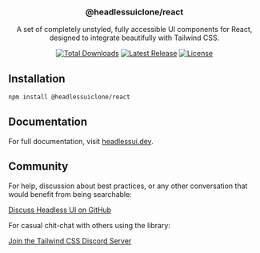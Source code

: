<h3 align="center">
  @headlessuiclone/react
</h3>

<p align="center">
  A set of completely unstyled, fully accessible UI components for React, designed to integrate
  beautifully with Tailwind CSS.
</p>

<p align="center">
  <a href="https://www.npmjs.com/package/@headlessuiclone/react"><img src="https://img.shields.io/npm/dt/@headlessui/react.svg" alt="Total Downloads"></a>
  <a href="https://github.com/AlexCCarPal/headlessuiclone/releases"><img src="https://img.shields.io/npm/v/@headlessui/react.svg" alt="Latest Release"></a>
  <a href="https://github.com/AlexCCarPal/headlessuiclone/blob/main/LICENSE"><img src="https://img.shields.io/npm/l/@headlessui/react.svg" alt="License"></a>
</p>

## Installation

```sh
npm install @headlessuiclone/react
```

## Documentation

For full documentation, visit [headlessui.dev](https://headlessui.dev/react/menu).

## Community

For help, discussion about best practices, or any other conversation that would benefit from being searchable:

[Discuss Headless UI on GitHub](https://github.com/tailwindlabs/headlessui/discussions)

For casual chit-chat with others using the library:

[Join the Tailwind CSS Discord Server](https://discord.gg/7NF8GNe)
